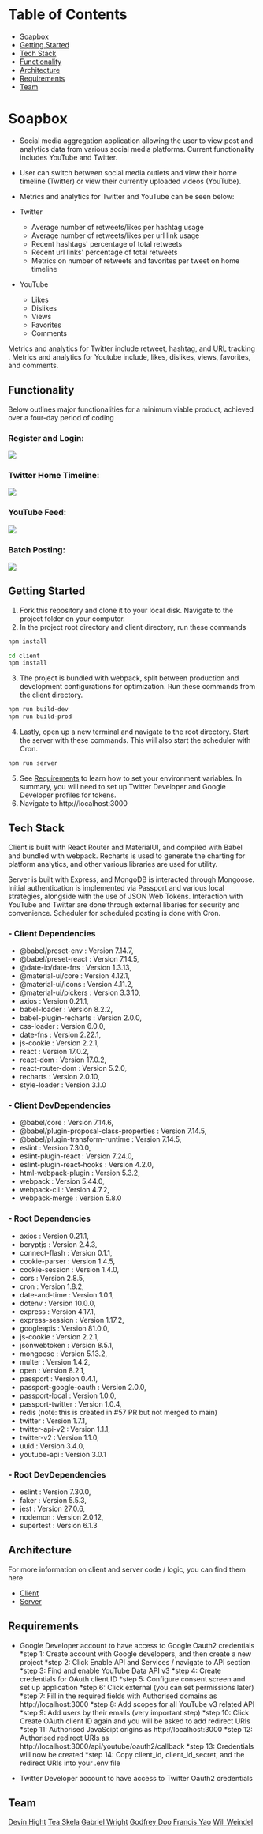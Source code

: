 # Table of Contents
* [Soapbox](#soapbox)
* [Getting Started](#getting-started)
* [Tech Stack](#tech-stack)
* [Functionality](#functionality)
* [Architecture](#architecture)
* [Requirements](#requirements)
* [Team](#team)


# Soapbox
- Social media aggregation application allowing the user to view post and analytics data from various social media platforms. Current functionality includes YouTube and Twitter.
- User can switch between social media outlets and view their home timeline (Twitter) or view their currently uploaded videos (YouTube).
- Metrics and analytics for Twitter and YouTube can be seen below:

- Twitter
  - Average number of retweets/likes per hashtag usage
  - Average number of retweets/likes per url link usage
  - Recent hashtags' percentage of total retweets
  - Recent url links' percentage of total retweets
  - Metrics on number of retweets and favorites per tweet on home timeline

- YouTube
  - Likes
  - Dislikes
  - Views
  - Favorites
  - Comments

Metrics and analytics for Twitter include retweet, hashtag, and URL tracking . Metrics and analytics for Youtube include, likes, dislikes, views, favorites, and comments.


## Functionality
Below outlines major functionalities for a minimum viable product, achieved over a four-day period of coding

### Register and Login:

![](Register:Lgin.gif)

### Twitter Home Timeline:

![](TwitterTimeline.gif)

### YouTube Feed:

![](YouTubeFeed.gif)

### Batch Posting:

![](BatchPosting.gif)


## Getting Started
1. Fork this repository and clone it to your local disk. Navigate to the project folder on your computer.
2. In the project root directory and client directory, run these commands
```bash
npm install

cd client
npm install
```
3. The project is bundled with webpack, split between production and development configurations for optimization. Run these commands from the client directory.
```bash
npm run build-dev
npm run build-prod
```
4. Lastly, open up a new terminal and navigate to the root directory. Start the server with these commands. This will also start the scheduler with Cron.
```bash
npm run server
```
5. See [Requirements](#requirements) to learn how to set your environment variables. In summary, you will need to set up Twitter Developer and Google Developer profiles for tokens.
6. Navigate to http://localhost:3000


## Tech Stack
Client is built with React Router and MaterialUI, and compiled with Babel and bundled with webpack. Recharts is used to generate the charting for platform analytics, and other various libraries are used for utility.

Server is built with Express, and MongoDB is interacted through Mongoose. Initial authentication is implemented via Passport and various local strategies, alongside with the use of JSON Web Tokens. Interaction with YouTube and Twitter are done through external libaries for security and convenience. Scheduler for scheduled posting is done with Cron.


### - Client Dependencies
* @babel/preset-env : Version 7.14.7,
* @babel/preset-react : Version 7.14.5,
* @date-io/date-fns : Version 1.3.13,
* @material-ui/core : Version 4.12.1,
* @material-ui/icons : Version 4.11.2,
* @material-ui/pickers : Version 3.3.10,
* axios : Version 0.21.1,
* babel-loader : Version 8.2.2,
* babel-plugin-recharts : Version 2.0.0,
* css-loader : Version 6.0.0,
* date-fns : Version 2.22.1,
* js-cookie : Version 2.2.1,
* react : Version 17.0.2,
* react-dom : Version 17.0.2,
* react-router-dom : Version 5.2.0,
* recharts : Version 2.0.10,
* style-loader : Version 3.1.0

### - Client DevDependencies
* @babel/core : Version 7.14.6,
* @babel/plugin-proposal-class-properties : Version 7.14.5,
* @babel/plugin-transform-runtime : Version 7.14.5,
* eslint : Version 7.30.0,
* eslint-plugin-react : Version 7.24.0,
* eslint-plugin-react-hooks : Version 4.2.0,
* html-webpack-plugin : Version 5.3.2,
* webpack : Version 5.44.0,
* webpack-cli : Version 4.7.2,
* webpack-merge : Version 5.8.0

### - Root Dependencies
* axios : Version 0.21.1,
* bcryptjs : Version 2.4.3,
* connect-flash : Version 0.1.1,
* cookie-parser : Version 1.4.5,
* cookie-session : Version 1.4.0,
* cors : Version 2.8.5,
* cron : Version 1.8.2,
* date-and-time : Version 1.0.1,
* dotenv : Version 10.0.0,
* express : Version 4.17.1,
* express-session : Version 1.17.2,
* googleapis : Version 81.0.0,
* js-cookie : Version 2.2.1,
* jsonwebtoken : Version 8.5.1,
* mongoose : Version 5.13.2,
* multer : Version 1.4.2,
* open : Version 8.2.1,
* passport : Version 0.4.1,
* passport-google-oauth : Version 2.0.0,
* passport-local : Version 1.0.0,
* passport-twitter : Version 1.0.4,
* redis (note: this is created in #57 PR but not merged to main)
* twitter : Version 1.7.1,
* twitter-api-v2 : Version 1.1.1,
* twitter-v2 : Version 1.1.0,
* uuid : Version 3.4.0,
* youtube-api : Version 3.0.1

### - Root DevDependencies
* eslint : Version 7.30.0,
* faker : Version 5.5.3,
* jest : Version 27.0.6,
* nodemon : Version 2.0.12,
* supertest : Version 6.1.3



## Architecture
For more information on client and server code / logic, you can find them here
* [Client](client/Client%Architecture/README.md)
* [Server](server/Server%Architecture/README.md)



## Requirements
- Google Developer account to have access to Google Oauth2 credentials
  *step 1: Create account with Google developers, and then create a new project
  *step 2: Click Enable API and Services / navigate to API section
  *step 3: Find and enable YouTube Data API v3
  *step 4: Create credentials for OAuth client ID
  *step 5: Configure consent screen and set up application
  *step 6: Click external (you can set permissions later)
  *step 7: Fill in the required fields with Authorised domains as http://localhost:3000
  *step 8: Add scopes for all YouTube v3 related API
  *step 9: Add users by their emails (very important step)
  *step 10: Click Create OAuth client ID again and you will be asked to add redirect URIs
  *step 11: Authorised JavaScipt origins as http://localhost:3000
  *step 12: Authorised redirect URIs as http://localhost:3000/api/youtube/oauth2/callback
  *step 13: Credentials will now be created
  *step 14: Copy client_id, client_id_secret, and the redirect URIs into your .env file

- Twitter Developer account to have access to Twitter Oauth2 credentials

## Team
[Devin Hight](https://github.com/dhightnm)
[Tea Skela](https://github.com/tskela)
[Gabriel Wright](https://github.com/wrightgabriel0220)
[Godfrey Doo](https://github.com/godfreydoo)
[Francis Yao](https://github.com/franciskyao)
[Will Weindel](https://github.com/will-weindel)